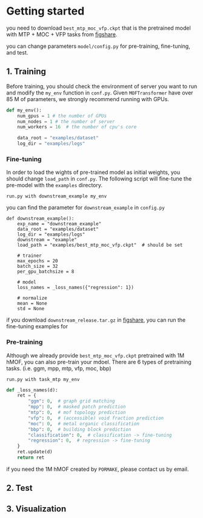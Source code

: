 # Getting started

you need to download `best_mtp_moc_vfp.ckpt` that is the pretrained model with MTP + MOC + VFP tasks from [figshare](https://figshare.com/articles/dataset/MOFTransformer/21155506).

you can change parameters `model/config.py` for pre-training, fine-tuning, and test.


## 1. Training
Before training, you should check the environment of server you want to run and modify the `my_env` function in `conf.py`.
Given `MOFTransformer` have over 85 M of parameters, we strongly recommend running with GPUs.

```python
def my_env():
    num_gpus = 1 # the number of GPUs
    num_nodes = 1 # the number of server
    num_workers = 16  # the number of cpu's core

    data_root = "examples/dataset"
    log_dir = "examples/logs"
```

### Fine-tuning
 In order to load the wights of pre-trained model as initial weights, you should change `load_path` in `conf.py`.
The following script will fine-tune the pre-model with the `examples` directory.

```
run.py with downstream_example my_env
```
you can find the parameter for `downstream_example` in `config.py`

```
def downstream_example():
    exp_name = "downstream_example"
    data_root = "examples/dataset"
    log_dir = "examples/logs"
    downstream = "example"
    load_path = "examples/best_mtp_moc_vfp.ckpt"  # should be set

    # trainer
    max_epochs = 20
    batch_size = 32
    per_gpu_batchsize = 8

    # model
    loss_names = _loss_names({"regression": 1})

    # normalize
    mean = None
    std = None
```

if you download `downstream_release.tar.gz` in [figshare](https://figshare.com/articles/dataset/MOFTransformer/21155506), 
you can run the fine-tuning examples for 

### Pre-training
 Although we already provide `best_mtp_moc_vfp.ckpt` pretrained with 1M hMOF, you can also pre-train your mdoel.
There are 6 types of pretraining tasks. (i.e. ggm, mpp, mtp, vfp, moc, bbp)

```
run.py with task_mtp my_env
```
```python
def _loss_names(d):
    ret = {
        "ggm": 0,  # graph grid matching
        "mpp": 0,  # masked patch prediction
        "mtp": 0,  # mof topology prediction
        "vfp": 0,  # (accessible) void fraction prediction
        "moc": 0,  # metal organic classification
        "bbp": 0,  # building block prediction
        "classification": 0,  # classification -> fine-tuning 
        "regression": 0,  # regression -> fine-tuning
    }
    ret.update(d)
    return ret
```

if you need the 1M hMOF created by `PORMAKE`, please contact us by email. 

## 2. Test

## 3. Visualization